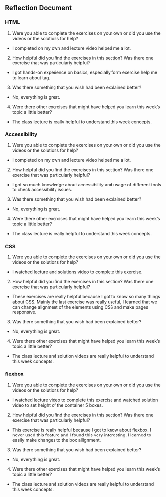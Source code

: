 ## Reflection Document

### HTML
1. Were you able to complete the exercises on your own or did you use the videos or the solutions for help?
- I completed on my own and lecture video helped me a lot.
  
2. How helpful did you find the exercises in this section? Was there one exercise that was particularly helpful?
- I got hands-on experience on basics, especially form exercise help me to learn about <lengend> tag.
  
3. Was there something that you wish had been explained better?
- No, everything is great.
  
4. Were there other exercises that might have helped you learn this week’s topic a little better?
- The class lecture is really helpful to understand this week concepts.
  
### Accessibility
1. Were you able to complete the exercises on your own or did you use the videos or the solutions for help?
- I completed on my own and lecture video helped me a lot.
  
2. How helpful did you find the exercises in this section? Was there one exercise that was particularly helpful?
- I got so much knowledge about accessibility and usage of different tools to check accessibility issues.
  
3. Was there something that you wish had been explained better?
- No, everything is great.
  
4. Were there other exercises that might have helped you learn this week’s topic a little better?
- The class lecture is really helpful to understand this week concepts.

### CSS
1. Were you able to complete the exercises on your own or did you use the videos or the solutions for help?
- I watched lecture and solutions video to complete this exercise.
  
2. How helpful did you find the exercises in this section? Was there one exercise that was particularly helpful?
- These exercises are really helpful because I got to know so many things about CSS. Mainly the last exercise was really useful, I learned that we can change alignment of the elements using CSS and make pages responsive. 
  
3. Was there something that you wish had been explained better?
- No, everything is great.
  
4. Were there other exercises that might have helped you learn this week’s topic a little better?
- The class lecture and solution videos are really helpful to understand this week concepts.

### flexbox
1. Were you able to complete the exercises on your own or did you use the videos or the solutions for help?
- I watched lecture video to complete this exercise and watched solution video to set height of the container 5 boxes.
  
2. How helpful did you find the exercises in this section? Was there one exercise that was particularly helpful?
- This exercise is really helpful because I got to know about flexbox. I never used this feature and I found this very interesting. I learned to easily make changes to the box allignment. 
  
3. Was there something that you wish had been explained better?
- No, everything is great.
  
4. Were there other exercises that might have helped you learn this week’s topic a little better?
- The class lecture and solution videos are really helpful to understand this week concepts.
